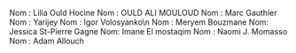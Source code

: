Nom : Lilia Ould Hocine
Nom : OULD ALI MOULOUD
Nom : Marc Gauthier
Nom : Yarijey
Nom : Igor Volosyanko\n
Nom : Meryem Bouzmane
Nom: Jessica St-Pierre Gagne
Nom: Imane El mostaqim
Nom : Naomi J. Momasso
Nom : Adam Allouch
